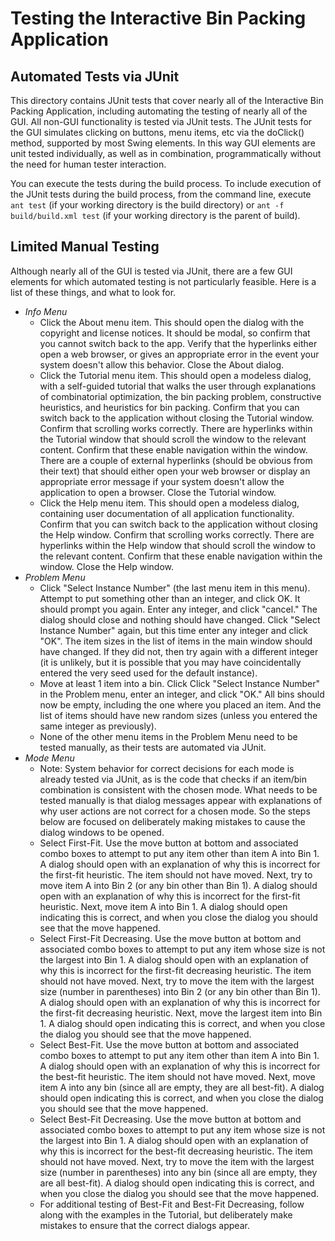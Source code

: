 # Testing the Interactive Bin Packing Application

## Automated Tests via JUnit

This directory contains JUnit tests that cover nearly all of the Interactive Bin Packing Application, including automating the testing of nearly all of the GUI.  All non-GUI functionality is tested via JUnit tests.  The JUnit tests for the GUI simulates clicking on buttons, menu items, etc via the doClick() method, supported by most Swing elements.  In this way GUI elements are unit tested individually, as well as in combination, programmatically without the need for human tester interaction.

You can execute the tests during the build process.  To include execution of the JUnit tests during the build process, from the command line, execute `ant test` (if your working directory is the build directory) or `ant -f build/build.xml test` (if your working directory is the parent of build).

## Limited Manual Testing

Although nearly all of the GUI is tested via JUnit, there are a few GUI elements for which automated testing is not particularly feasible.  Here is a list of these things, and what to look for.
* _Info Menu_
    * Click the About menu item. This should open the dialog with the copyright and license notices. It should be modal, so confirm that you cannot switch back to the app. Verify that the hyperlinks either open a web browser, or gives an appropriate error in the event your system doesn't allow this behavior. Close the About dialog.
	* Click the Tutorial menu item. This should open a modeless dialog, with a self-guided tutorial that walks the user through explanations of combinatorial optimization, the bin packing problem, constructive heuristics, and heuristics for bin packing. Confirm that you can switch back to the application without closing the Tutorial window. Confirm that scrolling works correctly. There are hyperlinks within the Tutorial window that should scroll the window to the relevant content. Confirm that these enable navigation within the window. There are a couple of external hyperlinks (should be obvious from their text) that should either open your web browser or display an appropriate error message if your system doesn't allow the application to open a browser.  Close the Tutorial window.
	* Click the Help menu item. This should open a modeless dialog, containing user documentation of all application functionality.  Confirm that you can switch back to the application without closing the Help window. Confirm that scrolling works correctly. There are hyperlinks within the Help window that should scroll the window to the relevant content. Confirm that these enable navigation within the window. Close the Help window.
* _Problem Menu_
    * Click "Select Instance Number" (the last menu item in this menu). Attempt to put something other than an integer, and click OK. It should prompt you again. Enter any integer, and click "cancel." The dialog should close and nothing should have changed. Click "Select Instance Number" again, but this time enter any integer and click "OK". The item sizes in the list of items in the main window should have changed. If they did not, then try again with a different integer (it is unlikely, but it is possible that you may have coincidentally entered the very seed used for the default instance).
	* Move at least 1 item into a bin. Click Click "Select Instance Number" in the Problem menu, enter an integer, and click "OK." All bins should now be empty, including the one where you placed an item.  And the list of items should have new random sizes (unless you entered the same integer as previously).
	* None of the other menu items in the Problem Menu need to be tested manually, as their tests are automated via JUnit.
* _Mode Menu_
    * Note: System behavior for correct decisions for each mode is already tested via JUnit, as is the code that checks if an item/bin combination is consistent with the chosen mode. What needs to be tested manually is that dialog messages appear with explanations of why user actions are not correct for a chosen mode. So the steps below are focused on deliberately making mistakes to cause the dialog windows to be opened. 
    * Select First-Fit. Use the move button at bottom and associated combo boxes to attempt to put any item other than item A into Bin 1. A dialog should open with an explanation of why this is incorrect for the first-fit heuristic. The item should not have moved. Next, try to move item A into Bin 2 (or any bin other than Bin 1). A dialog should open with an explanation of why this is incorrect for the first-fit heuristic. Next, move item A into Bin 1. A dialog should open indicating this is correct, and when you close the dialog you should see that the move happened.
	* Select First-Fit Decreasing. Use the move button at bottom and associated combo boxes to attempt to put any item whose size is not the largest into Bin 1.  A dialog should open with an explanation of why this is incorrect for the first-fit decreasing heuristic. The item should not have moved. Next, try to move the item with the largest size (number in parentheses) into Bin 2 (or any bin other than Bin 1). A dialog should open with an explanation of why this is incorrect for the first-fit decreasing heuristic. Next, move the largest item into Bin 1. A dialog should open indicating this is correct, and when you close the dialog you should see that the move happened.
	* Select Best-Fit. Use the move button at bottom and associated combo boxes to attempt to put any item other than item A into Bin 1. A dialog should open with an explanation of why this is incorrect for the best-fit heuristic. The item should not have moved. Next, move item A into any bin (since all are empty, they are all best-fit). A dialog should open indicating this is correct, and when you close the dialog you should see that the move happened.
	* Select Best-Fit Decreasing. Use the move button at bottom and associated combo boxes to attempt to put any item whose size is not the largest into Bin 1. A dialog should open with an explanation of why this is incorrect for the best-fit decreasing heuristic. The item should not have moved. Next, try to move the item with the largest size (number in parentheses) into any bin (since all are empty, they are all best-fit). A dialog should open indicating this is correct, and when you close the dialog you should see that the move happened.
	* For additional testing of Best-Fit and Best-Fit Decreasing, follow along with the examples in the Tutorial, but deliberately make mistakes to ensure that the correct dialogs appear.
	


